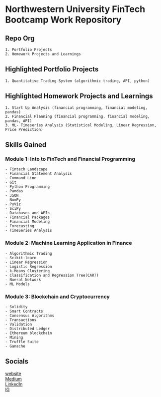 # Northwestern University FinTech Bootcamp Work Repository

## Repo Org
    1. Portfolio Projects
    2. Homework Projects and Learnings

## Highlighted Portfolio Projects 
    1. Quantitative Trading System (algorithmic trading, API, python)
    
## Highlighted Homework Projects and Learnings
    1. Start Up Analysis (financial programming, financial modeling, pandas)
    2. Financial Planning (financial programming, financial modeling, pandas, API)
    3. ML- Timeseries Analysis (Statistical Modeling, Linear Regression, Price Prediction)
    
    
## Skills Gained

### Module 1: Into to FinTech and Financial Programming
    - Fintech Landscape
    - Financial Statement Analysis
    - Command Line
    - Git
    - Python Programming
    - Pandas
    - JSON
    - NumPy
    - PyViz
    - SciPy
    - Databases and APIs
    - Financial Packages
    - Financial Modeling
    - Forecasting
    - TimeSeries Analysis

### Module 2: Machine Learning Application in Finance
    - Algorithmic Trading
    - Scikit-learn
    - Linear Regression
    - Logistic Regression
    - k-Means Clustering
    - Classification and Regression Tree(CART)
    - Nueral Network
    - ML Models
    
### Module 3: Blockchain and Cryptocurrency
    - Solidity
    - Smart Contracts
    - Consensus Algorithms
    - Transactions
    - Validation
    - Distributed Ledger
    - Ethereum blockchain
    - Mining
    - Truffle Suite
    - Ganache
    
    
## Socials

[website](grantdepalma.com)  
[Medium](https://medium.com/@grantdepalma)  
[LinkedIn](https://www.linkedin.com/in/grant-depalma-159042167/)  
[IG](https://www.instagram.com/grantdepalma/)  
    

